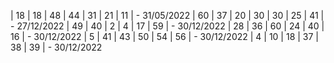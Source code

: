 | 18 | 18 | 48 | 44 | 31 | 21 | 11 | - 31/05/2022
| 60 | 37 | 20 | 30 | 30 | 25 | 41 | - 27/12/2022
| 49 | 40 | 2 | 4 | 17 | 59 | - 30/12/2022
| 28 | 36 | 60 | 24 | 40 | 16 | - 30/12/2022
| 5 | 41 | 43 | 50 | 54 | 56 | - 30/12/2022
| 4 | 10 | 18 | 37 | 38 | 39 | - 30/12/2022